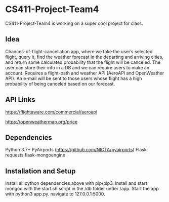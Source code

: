 # CS411-Project-Team4
CS411-Project-Team4 is working on a super cool project for class.

## Idea
Chances-of-flight-cancellation app, where we take the user’s selected flight, query it, find the weather forecast in the departing and arriving cities, and return some calculated probability that the flight will be canceled. The user can store their info in a DB and we can require users to make an account. Requires a flight-path and weather API (AeroAPI and OpenWeather API). An e-mail will be sent to those users whose flight has a high probability of being canceled based on our forecast.

## API Links

https://flightaware.com/commercial/aeroapi

https://openweathermap.org/price

## Dependencies

Python 3.7+
PyAirports (https://github.com/NICTA/pyairports)
Flask
requests
flask-mongoengine

## Installation and Setup
Install all python dependencies above with pip/pip3. Install and start mongod with the start.sh script in the /db folder under /app. Start the app with python3 app.py. navigate to 127.0.0.1:5000.